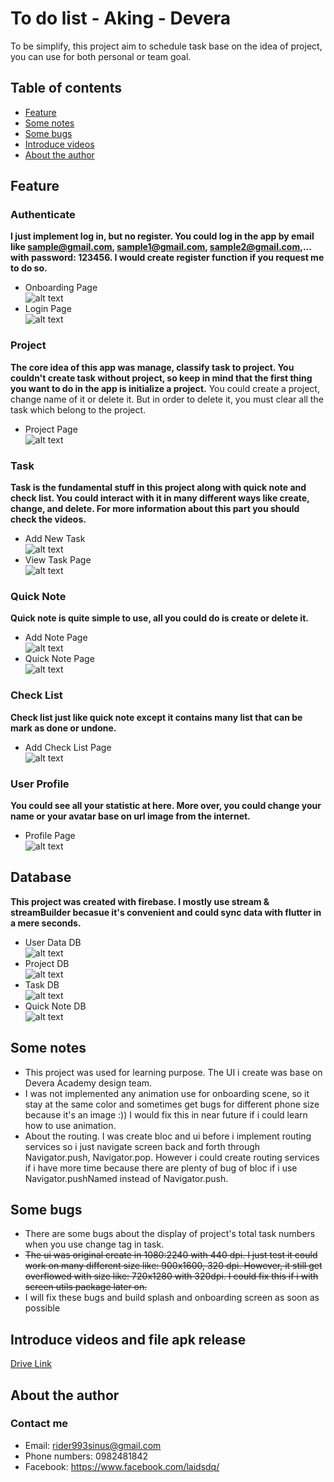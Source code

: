 # To do list - Aking - Devera
  To be simplify, this project aim to schedule task base on the idea of project, you can use for both personal or team goal. 
## Table of contents
- [Feature](#feature)
- [Some notes](#notes)
- [Some bugs](#bugs)
- [Introduce videos](#videos)
- [About the author](#about)
## Feature <a name = "feature"></a>
### Authenticate
<b>I just implement log in, but no register. You could log in the app by email like sample@gmail.com, sample1@gmail.com, sample2@gmail.com,... with password: 123456. I would create register function if you request me to do so.</b> 
- Onboarding Page <br />
![alt text](https://drive.google.com/uc?export=view&id=1XOWZHh3op7DsOcOrzaDE_Y36N6uK5m_o)<br />
- Login Page<br />
![alt text](https://drive.google.com/uc?export=view&id=1vmik8jTo7CqHNSPnggkg6IH7D4VlB4cU)<br />
### Project
<b>The core idea of this app was manage, classify task to project. You couldn't create task without project, so keep in mind that the first thing you want to do in the app is initialize a project.</b>
You could create a project, change name of it or delete it. But in order to delete it, you must clear all the task which belong to the project.
- Project Page<br />
![alt text](https://drive.google.com/uc?export=view&id=1051bjZGtHuRSJqd85-xVmXKM20ThN2N8)<br />
### Task
<b>Task is the fundamental stuff in this project along with quick note and check list. You could interact with it in many different ways like create, change, and delete. For more information about this part you should check the videos.</b>
- Add New Task<br />
![alt text](https://drive.google.com/uc?export=view&id=1YzIgawMYmmLSA6qfB8sLDWYwgB3OMbyv)<br />
- View Task Page<br />
![alt text](https://drive.google.com/uc?export=view&id=11GkM0nMpFw_zv3Plq_O428Wb2k12Mbld)<br />
### Quick Note
<b>Quick note is quite simple to use, all you could do is create or delete it.</b>
- Add Note Page<br />
![alt text](https://drive.google.com/uc?export=view&id=1gyorypUmzjJRK3aVSfR6KsRyMBR41LAQ)<br />
- Quick Note Page<br />
![alt text](https://drive.google.com/uc?export=view&id=1H9-GLZ-f8Q1rOG6cNrMH9UA36v2gcYYM)<br />
### Check List
<b>Check list just like quick note except it contains many list that can be mark as done or undone.</b>
- Add Check List Page<br />
![alt text](https://drive.google.com/uc?export=view&id=1xqvZBFH1FZpaIrXzRluBTaj7yRq-SO6W)<br />
### User Profile
<b>You could see all your statistic at here. More over, you could change your name or your avatar base on url image from the internet.</b>
- Profile Page<br />
![alt text](https://drive.google.com/uc?export=view&id=1qw9PTtpV-mUgx6k-ZX63ssc6pJKUIrNg)<br />
## Database
<b>This project was created with firebase. I mostly use stream & streamBuilder becasue it's convenient and could sync data with flutter in a mere seconds.</b>
- User Data DB<br />
![alt text](https://drive.google.com/uc?export=view&id=154NPcCO0_l46fHoArPR9lo3HFEjalLPh)<br />
- Project DB<br />
![alt text](https://drive.google.com/uc?export=view&id=1kBtVEdVNLCPyS9cEjtsZzyHp6WxqlYB6)<br />
- Task DB<br />
![alt text](https://drive.google.com/uc?export=view&id=17aSTPUwdUqg6MNbw3aZC_77R51C5kLmD)<br />
- Quick Note DB<br />
![alt text](https://drive.google.com/uc?export=view&id=1Gt6fxFE6M76zMJ1fWBuBqR22qcYAJO_y)<br />
## Some notes <a name = "notes"></a>
- This project was used for learning purpose. The UI i create was base on Devera Academy design team.
- I was not implemented any animation use for onboarding scene, so it stay at the same color and sometimes get bugs for different phone size because it's an image :)) I would fix this in near future if i could learn how to use animation.
- About the routing. I was create bloc and ui before i implement routing services so i just navigate screen back and forth through Navigator.push, Navigator.pop. However i could create routing services if i have more time because there are plenty of bug of bloc if i use Navigator.pushNamed instead of Navigator.push.
## Some bugs <a name = "bugs"></a>
- There are some bugs about the display of project's total task numbers when you use change tag in task.
- <s>The ui was original create in 1080:2240 with 440 dpi. I just test it could work on many different size like: 900x1600, 320 dpi. However, it still get overflowed with size like: 720x1280 with 320dpi. I could fix this if i with screen utils package later on.</s>
- I will fix these bugs and build splash and onboarding screen as soon as possible
## Introduce videos and file apk release <a name = "videos"></a>
[Drive Link](https://drive.google.com/drive/folders/1Zu3mayz9B3f-dgkc_Bi7XKL2y7MjtwxY?usp=sharing)
## About the author <a name = "about"></a>
### Contact me 
- Email: rider993sinus@gmail.com 
- Phone numbers: 0982481842
- Facebook: https://www.facebook.com/laidsdq/
